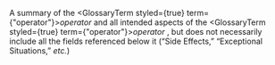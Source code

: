  



A summary of the <GlossaryTerm styled={true} term={"operator"}><i>operator</i></GlossaryTerm> and all intended aspects of the <GlossaryTerm styled={true} term={"operator"}><i>operator</i></GlossaryTerm> , but does not necessarily include all the fields referenced below it (“Side Effects,” “Exceptional Situations,” *etc.*) 



